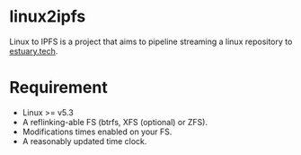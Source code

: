 # linux2ipfs

Linux to IPFS is a project that aims to pipeline streaming a linux repository to [estuary.tech](https://estuary.tech/).

# Requirement

- Linux >= v5.3
- A reflinking-able FS (btrfs, XFS (optional) or ZFS).
- Modifications times enabled on your FS.
- A reasonably updated time clock.
